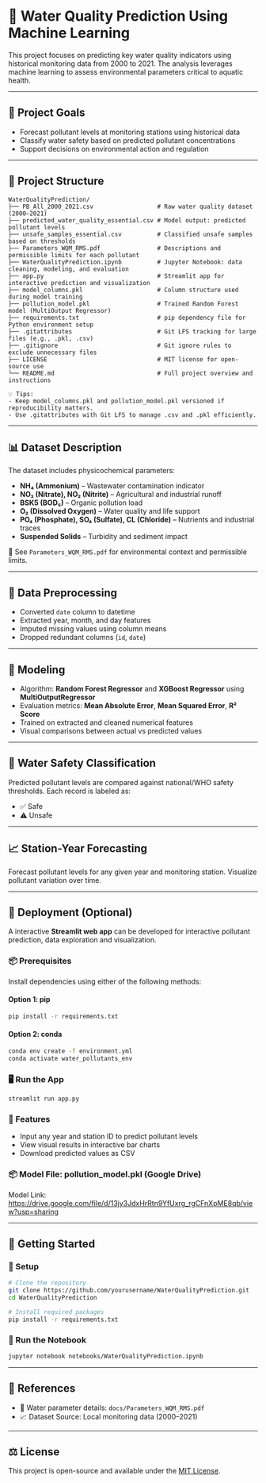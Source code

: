 # 🌊 Water Quality Prediction Using Machine Learning

This project focuses on predicting key water quality indicators using historical monitoring data from 2000 to 2021. The analysis leverages machine learning to assess environmental parameters critical to aquatic health.

---

## 🎯 Project Goals

- Forecast pollutant levels at monitoring stations using historical data
- Classify water safety based on predicted pollutant concentrations
- Support decisions on environmental action and regulation

---

## 📁 Project Structure

```
WaterQualityPrediction/
├── PB_All_2000_2021.csv                  # Raw water quality dataset (2000–2021)
├── predicted_water_quality_essential.csv # Model output: predicted pollutant levels
├── unsafe_samples_essential.csv          # Classified unsafe samples based on thresholds
├── Parameters_WQM_RMS.pdf                # Descriptions and permissible limits for each pollutant
├── WaterQualityPrediction.ipynb          # Jupyter Notebook: data cleaning, modeling, and evaluation
├── app.py                                # Streamlit app for interactive prediction and visualization
├── model_columns.pkl                     # Column structure used during model training
├── pollution_model.pkl                   # Trained Random Forest model (MultiOutput Regressor)
├── requirements.txt                      # pip dependency file for Python environment setup
├── .gitattributes                        # Git LFS tracking for large files (e.g., .pkl, .csv)
├── .gitignore                            # Git ignore rules to exclude unnecessary files
├── LICENSE                               # MIT license for open-source use
└── README.md                             # Full project overview and instructions

💡 Tips:
- Keep model_columns.pkl and pollution_model.pkl versioned if reproducibility matters.
- Use .gitattributes with Git LFS to manage .csv and .pkl efficiently.

```

---

## 📊 Dataset Description

The dataset includes physicochemical parameters:

- **NH₄ (Ammonium)** – Wastewater contamination indicator
- **NO₃ (Nitrate), NO₂ (Nitrite)** – Agricultural and industrial runoff
- **BSK5 (BOD₅)** – Organic pollution load
- **O₂ (Dissolved Oxygen)** – Water quality and life support
- **PO₄ (Phosphate), SO₄ (Sulfate), CL (Chloride)** – Nutrients and industrial traces
- **Suspended Solids** – Turbidity and sediment impact

📄 See `Parameters_WQM_RMS.pdf` for environmental context and permissible limits.

---

## 🧼 Data Preprocessing

- Converted `date` column to datetime
- Extracted year, month, and day features
- Imputed missing values using column means
- Dropped redundant columns (`id`, `date`)

---

## 🤖 Modeling

- Algorithm: **Random Forest Regressor** and **XGBoost Regressor** using **MultiOutputRegressor** 
- Evaluation metrics: **Mean Absolute Error**, **Mean Squared Error**, **R² Score**
- Trained on extracted and cleaned numerical features
- Visual comparisons between actual vs predicted values 

---

## 🧪 Water Safety Classification

Predicted pollutant levels are compared against national/WHO safety thresholds. Each record is labeled as:  
- ✅ Safe  
- ⚠️ Unsafe  

---

## 📈 Station-Year Forecasting

Forecast pollutant levels for any given year and monitoring station. Visualize pollutant variation over time.

---

## 🚀 Deployment (Optional)

A interactive **Streamlit web app** can be developed for interactive pollutant prediction, data exploration and visualization.

### 📦 Prerequisites

Install dependencies using either of the following methods:

#### Option 1: pip

```bash
pip install -r requirements.txt
```
#### Option 2: conda

```bash
conda env create -f environment.yml
conda activate water_pollutants_env
```

### 🖥️ Run the App

```bash
streamlit run app.py
```

### 📲 Features

- Input any year and station ID to predict pollutant levels
- View visual results in interactive bar charts
- Download predicted values as CSV

### 📦 Model File: pollution_model.pkl (Google Drive)
Model Link: https://drive.google.com/file/d/13jy3JdxHrRtn9YfUxrg_rgCFnXpME8qb/view?usp=sharing

---

## 🚀 Getting Started

### 🔧 Setup

```bash
# Clone the repository
git clone https://github.com/yourusername/WaterQualityPrediction.git
cd WaterQualityPrediction

# Install required packages
pip install -r requirements.txt
```

### 📓 Run the Notebook

```bash
jupyter notebook notebooks/WaterQualityPrediction.ipynb
```

---

## 📌 References

- 📑 Water parameter details: `docs/Parameters_WQM_RMS.pdf`
- 📈 Dataset Source: Local monitoring data (2000–2021)

---

## ⚖️ License

This project is open-source and available under the [MIT License](LICENSE).

